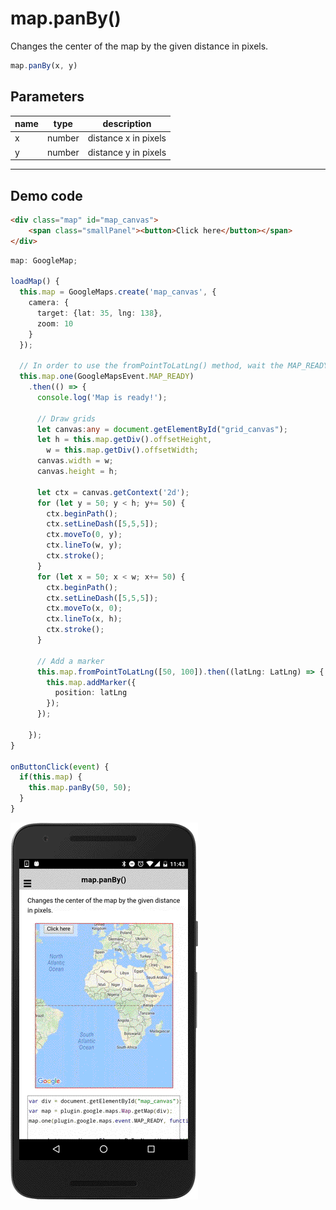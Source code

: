 # map.panBy()

Changes the center of the map by the given distance in pixels.

```typescript
map.panBy(x, y)
```

## Parameters

name           | type     | description
---------------|----------|---------------------------------------
x              | number   | distance x in pixels
y              | number   | distance y in pixels

----------------------------------------------------------------------------------------------------------

## Demo code

```html
<div class="map" id="map_canvas">
    <span class="smallPanel"><button>Click here</button></span>
</div>
```

```typescript
map: GoogleMap;

loadMap() {
  this.map = GoogleMaps.create('map_canvas', {
    camera: {
      target: {lat: 35, lng: 138},
      zoom: 10
    }
  });

  // In order to use the fromPointToLatLng() method, wait the MAP_READY event
  this.map.one(GoogleMapsEvent.MAP_READY)
    .then(() => {
      console.log('Map is ready!');

      // Draw grids
      let canvas:any = document.getElementById("grid_canvas");
      let h = this.map.getDiv().offsetHeight,
        w = this.map.getDiv().offsetWidth;
      canvas.width = w;
      canvas.height = h;

      let ctx = canvas.getContext('2d');
      for (let y = 50; y < h; y+= 50) {
        ctx.beginPath();
        ctx.setLineDash([5,5,5]);
        ctx.moveTo(0, y);
        ctx.lineTo(w, y);
        ctx.stroke();
      }
      for (let x = 50; x < w; x+= 50) {
        ctx.beginPath();
        ctx.setLineDash([5,5,5]);
        ctx.moveTo(x, 0);
        ctx.lineTo(x, h);
        ctx.stroke();
      }

      // Add a marker
      this.map.fromPointToLatLng([50, 100]).then((latLng: LatLng) => {
        this.map.addMarker({
          position: latLng
        });
      });

    });
}

onButtonClick(event) {
  if(this.map) {
    this.map.panBy(50, 50);
  }
}

```

![](image.gif)

